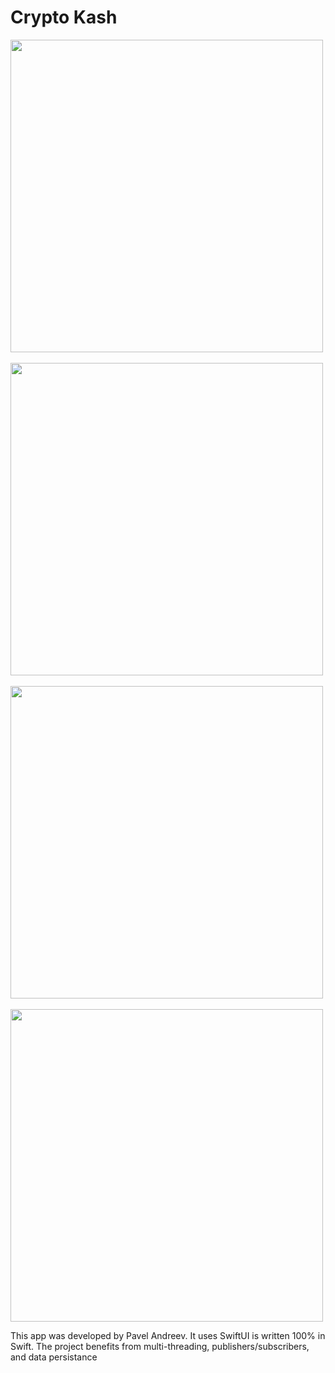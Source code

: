 # Crypto Kash

<p>
<img src="https://i.postimg.cc/zv5kj1Nz/Simulator-Screen-Shot-i-Phone-12-2023-04-20-at-20-34-33.png" height="500">
&nbsp;
<img src="https://i.postimg.cc/0jRSvg2T/Simulator-Screen-Shot-i-Phone-12-2023-04-20-at-20-36-24.png" height="500">
&nbsp;
<img src="https://i.postimg.cc/W45DKL0p/Simulator-Screen-Shot-i-Phone-12-2023-04-20-at-20-46-34.png" height="500">
&nbsp;
<img src="https://i.postimg.cc/k4x4x2qH/Simulator-Screen-Shot-i-Phone-12-2023-04-20-at-20-46-47.png" height="500">

</p>

<p>This app was developed by Pavel Andreev. It uses SwiftUI is written 100% in Swift. The project benefits from multi-threading, 
publishers/subscribers, and data persistance</p>
